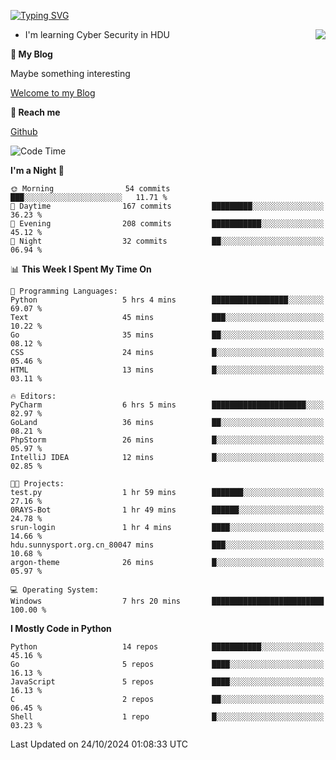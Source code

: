 [![Typing SVG](https://readme-typing-svg.herokuapp.com?font=Fira+Code&pause=1000&random=false&width=450&height=60&lines=Hello+%F0%9F%91%8B%F0%9F%8F%BB;I'm+JBNRZ)](https://git.io/typing-svg)

<a href="#">
  <img align="right" src="https://github-readme-stats.vercel.app/api?username=JBNRZ&show_icons=true&bg_color=15,f2f7fd,E0EAFC" />
</a>

- I'm learning Cyber Security in HDU

 **🌱 My Blog**

Maybe something interesting

[Welcome to my Blog](https://jbnrz.com.cn/)

 **💬 Reach me** 

[Github](https://github.com/JBNRZ)


<!--START_SECTION:waka-->
![Code Time](http://img.shields.io/badge/Code%20Time-714%20hrs%2044%20mins-blue)

**I'm a Night 🦉** 

```text
🌞 Morning                54 commits          ███░░░░░░░░░░░░░░░░░░░░░░   11.71 % 
🌆 Daytime                167 commits         █████████░░░░░░░░░░░░░░░░   36.23 % 
🌃 Evening                208 commits         ███████████░░░░░░░░░░░░░░   45.12 % 
🌙 Night                  32 commits          ██░░░░░░░░░░░░░░░░░░░░░░░   06.94 % 
```


📊 **This Week I Spent My Time On** 

```text
💬 Programming Languages: 
Python                   5 hrs 4 mins        █████████████████░░░░░░░░   69.07 % 
Text                     45 mins             ███░░░░░░░░░░░░░░░░░░░░░░   10.22 % 
Go                       35 mins             ██░░░░░░░░░░░░░░░░░░░░░░░   08.12 % 
CSS                      24 mins             █░░░░░░░░░░░░░░░░░░░░░░░░   05.46 % 
HTML                     13 mins             █░░░░░░░░░░░░░░░░░░░░░░░░   03.11 % 

🔥 Editors: 
PyCharm                  6 hrs 5 mins        █████████████████████░░░░   82.97 % 
GoLand                   36 mins             ██░░░░░░░░░░░░░░░░░░░░░░░   08.21 % 
PhpStorm                 26 mins             █░░░░░░░░░░░░░░░░░░░░░░░░   05.97 % 
IntelliJ IDEA            12 mins             █░░░░░░░░░░░░░░░░░░░░░░░░   02.85 % 

🐱‍💻 Projects: 
test.py                  1 hr 59 mins        ███████░░░░░░░░░░░░░░░░░░   27.16 % 
0RAYS-Bot                1 hr 49 mins        ██████░░░░░░░░░░░░░░░░░░░   24.78 % 
srun-login               1 hr 4 mins         ████░░░░░░░░░░░░░░░░░░░░░   14.66 % 
hdu.sunnysport.org.cn_80047 mins             ███░░░░░░░░░░░░░░░░░░░░░░   10.68 % 
argon-theme              26 mins             █░░░░░░░░░░░░░░░░░░░░░░░░   05.97 % 

💻 Operating System: 
Windows                  7 hrs 20 mins       █████████████████████████   100.00 % 
```

**I Mostly Code in Python** 

```text
Python                   14 repos            ███████████░░░░░░░░░░░░░░   45.16 % 
Go                       5 repos             ████░░░░░░░░░░░░░░░░░░░░░   16.13 % 
JavaScript               5 repos             ████░░░░░░░░░░░░░░░░░░░░░   16.13 % 
C                        2 repos             ██░░░░░░░░░░░░░░░░░░░░░░░   06.45 % 
Shell                    1 repo              █░░░░░░░░░░░░░░░░░░░░░░░░   03.23 % 
```




 Last Updated on 24/10/2024 01:08:33 UTC
<!--END_SECTION:waka-->
